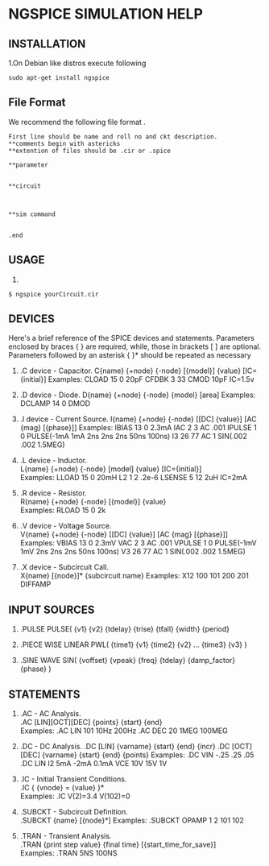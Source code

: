 # NGSPICE SIMULATION HELP 

## INSTALLATION 
1.On Debian like distros execute following 
```
sudo apt-get install ngspice 

```
## File Format 
We recommend the following file format .
``` 
First line should be name and roll no and ckt description.
**comments begin with astericks
**extention of files should be .cir or .spice 

**parameter 


**circuit 



**sim command 


.end 
```

## USAGE 
1.
```
$ ngspice yourCircuit.cir 
```

## DEVICES 
Here's a brief reference of the SPICE devices and statements. Parameters enclosed by braces { } are 
required, while, those in brackets [ ] are optional. Parameters followed by an asterisk { }* should 
be repeated as necessary 

1. .C device - Capacitor. 
	C{name} {+node} {-node} [{model}] {value} [IC={initial}] 
	Examples: 
	CLOAD  15  0  20pF
	CFDBK   3 33  CMOD 10pF IC=1.5v 

2. .D device - Diode. 
	D{name} {+node} {-node} {model}  [area]
	Examples: 
	DCLAMP  14  0  DMOD 

3. .I device - Current Source. 
	I{name} {+node} {-node} [[DC] {value}] [AC {mag} [{phase}]]
	Examples: 
	IBIAS  13  0  2.3mA 
	IAC    2   3  AC .001 
	IPULSE 1   0  PULSE(-1mA 1mA 2ns 2ns 2ns 50ns 100ns) 
	I3    26  77  AC 1 SIN(.002 .002 1.5MEG)

4. .L device - Inductor.  
	L{name} {+node} {-node} [model] {value} [IC={initial}]  
	Examples: 
	LLOAD  15  0   20mH 
	L2      1  2   .2e-6 
	LSENSE  5 12   2uH IC=2mA

5. .R device - Resistor.  
	R{name}  {+node} {-node} [{model}] {value}  
	Examples: 
	RLOAD  15  0  2k 

6. .V device - Voltage Source.  
	V{name} {+node} {-node} [[DC] {value}] [AC {mag} [{phase}]] 
	Examples: 
	VBIAS  13  0  2.3mV 
	VAC    2   3  AC .001 
	VPULSE 1   0 PULSE(-1mV 1mV 2ns 2ns 2ns 50ns 100ns) 
	V3    26  77  AC 1 SIN(.002 .002 1.5MEG)

7. .X device - Subcircuit Call.  
	X{name} [{node}]* {subcircuit name} 
	Examples: 
	X12  100 101  200 201  DIFFAMP 

## INPUT SOURCES 

1. .PULSE
	PULSE( {v1} {v2} {tdelay} {trise} {tfall} {width} {period} 

2. .PIECE WISE LINEAR
	PWL( {time1} {v1} {time2} {v2} ... {time3} {v3} )

3. .SINE WAVE
	SIN( {voffset} {vpeak} {freq} {tdelay} {damp_factor} {phase} )

## STATEMENTS 

1. .AC - AC Analysis.  
	.AC [LIN][OCT][DEC] {points} {start} {end}  
	Examples: 
	.AC  LIN  101  10Hz  200Hz 
	.AC  DEC   20  1MEG 100MEG

2. .DC - DC Analysis.
	.DC [LIN] {varname}  {start} {end} {incr}
	.DC [OCT][DEC] {varname} {start} {end} {points} 
	Examples: 
	.DC  VIN  -.25  .25  .05 
	.DC  LIN I2 5mA -2mA 0.1mA  VCE 10V 15V 1V

3. .IC - Initial Transient Conditions.  
	.IC { {vnode} = {value} }*  
	Examples: 
	.IC  V(2)=3.4  V(102)=0

4. .SUBCKT - Subcircuit Definition.  
	.SUBCKT {name} [{node}*] 
	Examples: 
	.SUBCKT  OPAMP 1 2 101 102 

5. .TRAN - Transient Analysis.  
	.TRAN {print step value} {final time} [{start_time_for_save}]  
	Examples: 
	.TRAN 5NS 100NS
 
